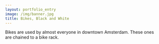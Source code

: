 ```yaml
---
layout: portfolio_entry
image: /img/banner.jpg
title: Bikes, Black and White
---
```

Bikes are used by almost everyone in downtown Amsterdam. These ones are chained to a bike rack.
